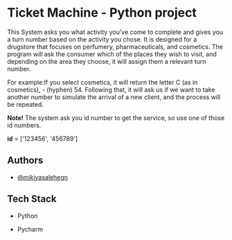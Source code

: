 
# Ticket Machine - Python project

This System asks you what activity you've come to complete and gives you a turn number based on the activity you chose.
It is designed for a drugstore that focuses on perfumery, pharmaceuticals, and cosmetics.
The program will ask the consumer which of the places they wish to visit, and depending on the area they choose, 
it will assign them a relevant turn number.

For example:If you select cosmetics, it will return the letter C (as in cosmetics), - (hyphen) 54. Following that, 
it will ask us if we want to take another number to simulate the arrival of a new client, and the process will be repeated.

**Note!** The system ask you id number to get the service, so use one of those id numbers. 

**id** = ['123456', '456789'] 
## Authors

- [@mikiyasalehegn](https://www.github.com/mikiyasalehegn)


## Tech Stack

- Python

- Pycharm
